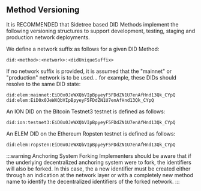 ## Method Versioning

It is RECOMMENDED that Sidetree based DID Methods implement the following versioning structures to support development, testing, staging and production network deployments.

We define a network suffix as follows for a given DID Method:

`did:<method>:<network>:<didUniqueSuffix>`

If no network suffix is provided, it is assumed that the "mainnet" or "production" network is to be used... for example, these DIDs should resolve to the same DID state:

```
did:elem:mainnet:EiD0x0JeWXQbVIpBpyeyF5FDdZN1U7enAfHnd13Qk_CYpQ
did:elem:EiD0x0JeWXQbVIpBpyeyF5FDdZN1U7enAfHnd13Qk_CYpQ
```

An ION DID on the Bitcoin Testnet3 testnet is defined as follows:

`did:ion:testnet3:EiD0x0JeWXQbVIpBpyeyF5FDdZN1U7enAfHnd13Qk_CYpQ`

An ELEM DID on the Ethereum Ropsten testnet is defined as follows:

`did:elem:ropsten:EiD0x0JeWXQbVIpBpyeyF5FDdZN1U7enAfHnd13Qk_CYpQ`

:::warning Anchoring System Forking
Implementers should be aware that if the underlying decentralized anchoring system were to fork, the identifiers will also be forked. In this case, the a new identifier must be created either through an indication at the network layer or with a completely new method name to identify the decentralized identifiers of the forked network.
:::